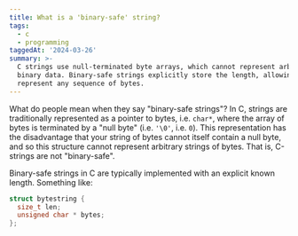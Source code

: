 ```yaml
---
title: What is a 'binary-safe' string?
tags:
  - c
  - programming
taggedAt: '2024-03-26'
summary: >-
  C strings use null-terminated byte arrays, which cannot represent arbitrary
  binary data. Binary-safe strings explicitly store the length, allowing them to
  represent any sequence of bytes.
---
```


What do people mean when they say "binary-safe strings"? In C, strings are traditionally represented as a pointer to bytes, i.e. `char*`, where the array of bytes is terminated by a "null byte" (i.e. `'\0'`, i.e. `0`). This representation has the disadvantage that your string of bytes cannot itself contain a null byte, and so this structure cannot represent arbitrary strings of bytes. That is, C-strings are not "binary-safe".

Binary-safe strings in C are typically implemented with an explicit known length. Something like:

```c
struct bytestring {
  size_t len;
  unsigned char * bytes;
};
```
